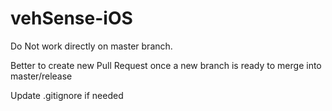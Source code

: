 # vehSense-iOS

Do Not work directly on master branch.

Better to create new Pull Request once a new branch is ready to merge into master/release

Update .gitignore if needed

